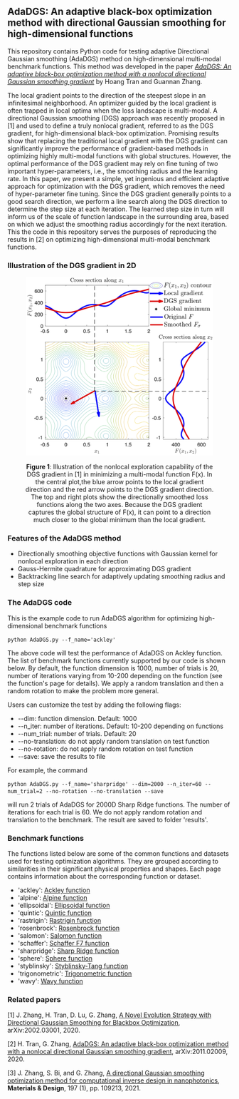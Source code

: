 ## AdaDGS: An adaptive black-box optimization method with directional Gaussian smoothing for high-dimensional functions
This repository contains Python code for testing adaptive Directional Gaussian smoothing (AdaDGS) method on high-dimensional multi-modal benchmark functions. This method was  developed in the paper [*AdaDGS: An adaptive black-box optimization method with a nonlocal directional Gaussian smoothing gradient*](https://arxiv.org/abs/2011.02009) by Hoang Tran and Guannan Zhang. 

The local gradient points to the direction of the steepest slope in an infinitesimal neighborhood. An optimizer guided by the local gradient is often trapped in local optima when the loss landscape is multi-modal. A directional Gaussian smoothing (DGS) approach was recently proposed in [1] and used to define a truly nonlocal gradient, referred to as the DGS gradient, for high-dimensional black-box optimization. Promising results show that replacing the traditional local gradient with the DGS gradient can significantly improve the performance of gradient-based methods in optimizing highly multi-modal functions with global structures. However, the optimal performance of the DGS gradient may rely on fine tuning of two important hyper-parameters, i.e., the smoothing radius and the learning rate. In this paper, we present a simple, yet ingenious and efficient adaptive approach for optimization with the DGS gradient, which removes the need of hyper-parameter fine tuning. Since the DGS gradient generally points to a good search direction, we perform a line search along the DGS direction to determine the step size at each iteration. The learned step size in turn will inform us of the scale of function landscape in the surrounding area, based on which we adjust the smoothing radius accordingly for the next iteration. This the code in this repository serves the purposes of reproducing the results in [2] on optimizing high-dimensional multi-modal benchmark functions.  


### Illustration of the DGS gradient in 2D
<div align="center"> 
<figure>
  <p><img src="Benchmark Functions/image/DGS_illustration.png" alt="DGS_gradient illustration" height="400">
  <figcaption> <b>Figure 1</b>: Illustration of the nonlocal exploration capability of the DGS gradient in [1] in minimizing a multi-modal function F(x). In the central plot,the blue arrow points to the local gradient direction and the red arrow points to the DGS gradient direction. The top and right plots show the directionally smoothed loss functions along the two axes. Because the DGS gradient captures the global structure of F(x), it can point to a direction much closer to the global minimum than the local gradient.</figcaption>
</figure>
</div>


### Features of the AdaDGS method
- Directionally smoothing objective functions with Gaussian kernel for nonlocal exploration in each direction  
- Gauss-Hermite quadrature for approximating DGS gradient
- Backtracking line search for adaptively updating smoothing radius and step size 

### The AdaDGS code
This is the example code to run AdaDGS algorithm for optimizing high-dimensional benchmark functions

```
python AdaDGS.py --f_name='ackley'
```
The above code will test the performance of AdaDGS on Ackley function. The list of benchmark functions currently supported by our code is shown below. By default, the function dimension is 1000, number of trials is 20, number of iterations varying from 10-200 depending on the function (see the function's page for details). We apply a random translation and then a random rotation to make the problem more general. 

Users can customize the test by adding the following flags: 
- --dim: function dimension. Default: 1000
- --n_iter: number of iterations. Default: 10-200 depending on functions
- --num_trial: number of trials. Default: 20
- --no-translation: do not apply random translation on test function
- --no-rotation: do not apply random rotation on test function 
- --save: save the results to file

For example, the command 
```
python AdaDGS.py --f_name='sharpridge' --dim=2000 --n_iter=60 --num_trial=2 --no-rotation --no-translation --save
```
will run 2 trials of AdaDGS for 2000D Sharp Ridge functions. The number of iterations for each trial is 60. We do not apply random rotation and translation to the benchmark. The result are saved to folder 'results'. 

### Benchmark functions 

The functions listed below are some of the common functions and datasets used for testing optimization algorithms. They are grouped according to similarities in their significant physical properties and shapes. Each page contains information about the corresponding function or dataset. 

- 'ackley': [Ackley function](https://github.com/HoangATran/Directional-Gaussian-smoothing/blob/main/Benchmark%20Functions/Ackley.md)
- 'alpine': [Alpine function](https://github.com/HoangATran/Directional-Gaussian-smoothing/blob/main/Benchmark%20Functions/Alpine.md)
- 'ellipsoidal': [Ellipsoidal function](https://github.com/HoangATran/Directional-Gaussian-smoothing/blob/main/Benchmark%20Functions/Ellipsoidal.md)
- 'quintic': [Quintic function](https://github.com/HoangATran/Directional-Gaussian-smoothing/blob/main/Benchmark%20Functions/Quintic.md)
- 'rastrigin': [Rastrigin function](https://github.com/HoangATran/Directional-Gaussian-smoothing/blob/main/Benchmark%20Functions/Rastrigin.md)
- 'rosenbrock': [Rosenbrock function](https://github.com/HoangATran/Directional-Gaussian-smoothing/blob/main/Benchmark%20Functions/Rosenbrock.md)
- 'salomon': [Salomon function](https://github.com/HoangATran/Directional-Gaussian-smoothing/blob/main/Benchmark%20Functions/Salomon.md)
- 'schaffer': [Schaffer F7 function](https://github.com/HoangATran/Directional-Gaussian-smoothing/blob/main/Benchmark%20Functions/Schaffer.md)
- 'sharpridge': [Sharp Ridge function](https://github.com/HoangATran/Directional-Gaussian-smoothing/blob/main/Benchmark%20Functions/SharpRidge.md)
- 'sphere': [Sphere function](https://github.com/HoangATran/Directional-Gaussian-smoothing/blob/main/Benchmark%20Functions/Sphere.md)
- 'styblinsky': [Styblinsky-Tang function](https://github.com/HoangATran/Directional-Gaussian-smoothing/blob/main/Benchmark%20Functions/Styblinsky-Tang.md)
- 'trigonometric': [Trigonometric function](https://github.com/HoangATran/Directional-Gaussian-smoothing/blob/main/Benchmark%20Functions/Trigonometric.md)
- 'wavy': [Wavy function](https://github.com/HoangATran/Directional-Gaussian-smoothing/blob/main/Benchmark%20Functions/Wavy.md)

### Related papers 

[1] J. Zhang, H. Tran, D. Lu, G. Zhang, [A Novel Evolution Strategy with Directional Gaussian Smoothing for Blackbox Optimization](https://arxiv.org/pdf/2002.03001.pdf), arXiv:2002.03001, 2020. 

[2] H. Tran, G. Zhang, [AdaDGS: An adaptive black-box optimization method with a nonlocal directional Gaussian smoothing gradient](https://arxiv.org/abs/2011.02009), arXiv:2011.02009, 2020.

[3] J. Zhang, S. Bi, and G. Zhang, [A directional Gaussian smoothing optimization method for computational inverse design in nanophotonics](https://www.sciencedirect.com/science/article/pii/S0264127520307486), <b>Materials & Design</b>, 197 (1), pp. 109213, 2021.
